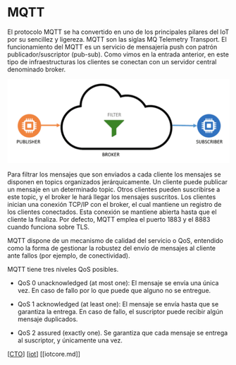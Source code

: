 # MQTT

El protocolo MQTT se ha convertido en uno de los principales pilares del IoT por su sencillez y ligereza. MQTT son las siglas MQ Telemetry Transport. El funcionamiento del MQTT es un servicio de mensajería push con patrón publicador/suscriptor (pub-sub). Como vimos en la entrada anterior, en este tipo de infraestructuras los clientes se conectan con un servidor central denominado broker.

![MQTT](MQTT.png)

Para filtrar los mensajes que son enviados a cada cliente los mensajes se disponen en topics organizados jerárquicamente. Un cliente puede publicar un mensaje en un determinado topic. Otros clientes pueden suscribirse a este topic, y el broker le hará llegar los mensajes suscritos. Los clientes inician una conexión TCP/IP con el broker, el cual mantiene un registro de los clientes conectados. Esta conexión se mantiene abierta hasta que el cliente la finaliza. Por defecto, MQTT emplea el puerto 1883 y el 8883 cuando funciona sobre TLS.

MQTT dispone de un mecanismo de calidad del servicio o QoS, entendido como la forma de gestionar la robustez del envío de mensajes al cliente ante fallos (por ejemplo, de conectividad).

MQTT tiene tres niveles QoS posibles.

* QoS 0 unacknowledged (at most one): El mensaje se envía una única vez. En caso de fallo por lo que puede que alguno no se entregue.

* QoS 1 acknowledged (at least one): El mensaje se envía hasta que se garantiza la entrega. En caso de fallo, el suscriptor puede recibir algún mensaje duplicados.

* QoS 2 assured (exactly one). Se garantiza que cada mensaje se entrega al suscriptor, y únicamente una vez.

[[CTO]]
[[iot]]
[[iotcore.md]]

[//begin]: # "Autogenerated link references for markdown compatibility"
[ioled]: ioled "iOLED"
[CTO]: CTO "CTO"
[iot]: iot "IoT"
[//end]: # "Autogenerated link references"